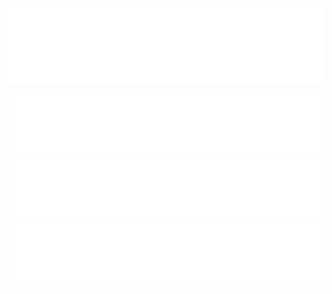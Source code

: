 <p align="center">
  <img src="assets/images/lvl10_transparent_logo_2k.png"/>
</p>

<p align="center">
  <a href="test.md"><img class="image selectorIdioma" src="assets/images/button_spanish_no_select.png" onmouseover="this.src='assets/images/button_spanish_select.png'" onmouseout="this.src='assets/images/button_spanish_no_select.png'" /></a>
  <img class="image selectorIdioma" src="assets/images/button_english_no_select.png" onmouseover="this.src='assets/images/button_english_select.png'" onmouseout="this.src='assets/images/button_english_no_select.png'" />
  <img class="image selectorIdioma" src="assets/images/button_french_no_select.png" onmouseover="this.src='assets/images/button_french_select.png'" onmouseout="this.src='assets/images/button_french_no_select.png'" />
</p>




